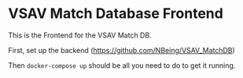 # VSAV Match Database Frontend

This is the Frontend for the VSAV Match DB.

First, set up the backend (https://github.com/NBeing/VSAV_MatchDB)

Then `docker-compose up` should be all you need to do to get it running.